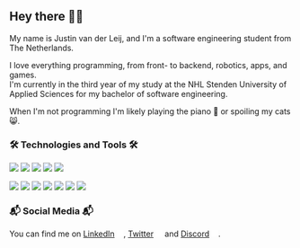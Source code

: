 ## Hey there 👋🏻
My name is Justin van der Leij, and I'm a software engineering student from The Netherlands.

I love everything programming, from front- to backend, robotics, apps, and games.<br>
I'm currently in the third year of my study at the NHL Stenden University of Applied Sciences for my bachelor of software engineering.

When I'm not programming I'm likely playing the piano 🎹 or spoiling my cats 😸.

### 🛠️ Technologies and Tools 🛠️

![](https://img.shields.io/badge/Code-C%23-informational?style=flat&logo=csharp&logoColor=white&color=422D78)
![](https://img.shields.io/badge/Code-Lua-informational?style=flat&logo=lua&logoColor=white&color=422D78)
![](https://img.shields.io/badge/Code-Typescript-informational?style=flat&logo=typescript&logoColor=white&color=422D78)
![](https://img.shields.io/badge/Code-C++-informational?style=flat&logo=C%2B%2B&logoColor=white&color=422D78)
![](https://img.shields.io/badge/Code-Latex-informational?style=flat&logo=latex&logoColor=white&color=422D78)


![](https://img.shields.io/badge/Tools-Svelte-informational?style=flat&logo=svelte&logoColor=white&color=422D78)
![](https://img.shields.io/badge/Tools-React-informational?style=flat&logo=react&logoColor=white&color=422D78)
![](https://img.shields.io/badge/Tools-Git-informational?style=flat&logo=git&logoColor=white&color=422D78)
![](https://img.shields.io/badge/Tools-LÖVE-informational?style=flat&logo=&logoColor=white&color=422D78)
![](https://img.shields.io/badge/Tools-Unity-informational?style=flat&logo=Unity&logoColor=white&color=422D78)
![](https://img.shields.io/badge/Tools-Linux-informational?style=flat&logo=Linux&logoColor=white&color=422D78)
![](https://img.shields.io/badge/Tools-Overleaf-informational?style=flat&logo=Overleaf&logoColor=white&color=422D78)

### 📬 Social Media 📬
You can find me on [LinkedIn](#) <img src="./linkedin.svg" width="12" height="12">, [Twitter](#) <img src="./twitter.svg" width="12" height="12"> and [Discord](https://discordapp.com/users/115043544556765188) <img src="./discord.svg" width="12" height="12">.